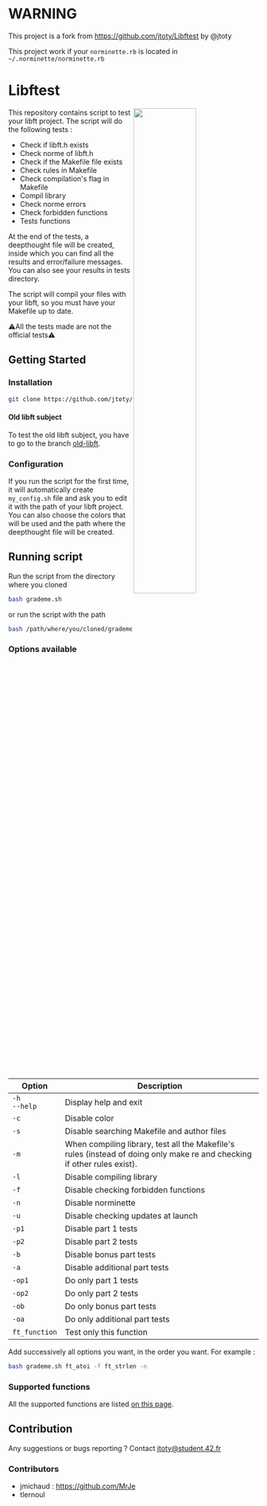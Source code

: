 # WARNING

This project is a fork from https://github.com/jtoty/Libftest by @jtoty

This project work if your `norminette.rb` is located in `~/.norminette/norminette.rb`

# Libftest
<img align="right" src="./srcs/img_readme.png" width="50%"/>
This repository contains script to test your libft project.
The script will do the following tests :

- Check if libft.h exists
- Check norme of libft.h
- Check if the Makefile file exists
- Check rules in Makefile
- Check compilation's flag in Makefile
- Compil library
- Check norme errors
- Check forbidden functions
- Tests functions

At the end of the tests, a deepthought file will be created, inside which you
can find all the results and error/failure messages. You can also see your
results in tests directory.

The script will compil your files with your libft, so you must have your
Makefile up to date.

:warning:All the tests made are not the official tests:warning:

## Getting Started

### Installation

```bash
git clone https://github.com/jtoty/Libftest
```

#### Old libft subject
To test the old libft subject, you have to go to the branch [old-libft](https://github.com/jtoty/Libftest/tree/old-libft).

### Configuration

If you run the script for the first time, it will automatically create
`my_config.sh` file and ask you to edit it with the path of your libft
project.
You can also choose the colors that will be used and the path where the
deepthought file will be created.

## Running script

Run the script from the directory where you cloned
```bash
bash grademe.sh
```
or run the script with the path
```bash
bash /path/where/you/cloned/grademe.sh
```

### Options available
| Option | Description |
| --- | --- |
| `-h`<br />`--help` | Display help and exit |
| `-c` | Disable color |
| `-s` | Disable searching Makefile and author files |
| `-m` | When compiling library, test all the Makefile's rules (instead of doing only make re and checking if other rules exist). |
| `-l` | Disable compiling library |
| `-f` | Disable checking forbidden functions |
| `-n` | Disable norminette |
| `-u` | Disable checking updates at launch |
| `-p1` | Disable part 1 tests |
| `-p2` | Disable part 2 tests |
| `-b`| Disable bonus part tests |
| `-a` | Disable additional part tests |
| `-op1`| Do only part 1 tests |
| `-op2`| Do only part 2 tests |
| `-ob` | Do only bonus part tests |
| `-oa` | Do only additional part tests |
| `ft_function` | Test only this function |

Add successively all options you want, in the order you want.
For example :
```bash
bash grademe.sh ft_atoi -f ft_strlen -n
```

### Supported functions
All the supported functions are listed [on this page](https://github.com/jtoty/Libftest/blob/master/supported_functions.md).
## Contribution

Any suggestions or bugs reporting ?
Contact jtoty@student.42.fr

### Contributors
- jmichaud : https://github.com/MrJe
- tlernoul
